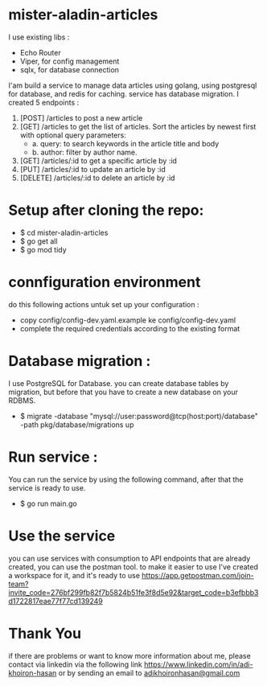 # mister-aladin-articles

I use existing libs :
 - Echo Router
 - Viper, for config management
 - sqlx, for database connection

I'am build a service to manage data articles using golang, using postgresql for database, and redis for caching. service has database migration.
I created 5 endpoints :
1. [POST] /articles to post a new article
2. [GET] /articles to get the list of articles. Sort the articles by newest first with optional query parameters:
    - a. query: to search keywords in the article title and body
    - b. author: filter by author name.
3. [GET] /articles/:id to get a specific article by :id
4. [PUT] /articles/:id to update an article by :id
5. [DELETE] /articles/:id to delete an article by :id

# Setup after cloning the repo:
- $ cd mister-aladin-articles
- $ go get all
- $ go mod tidy

# connfiguration environment
do this following actions untuk set up your configuration :
- copy config/config-dev.yaml.example ke config/config-dev.yaml
- complete the required credentials according to the existing format

# Database migration :
I use PostgreSQL for Database.
you can create database tables by migration, but before that you have to create a new database on your RDBMS.
- $ migrate -database "mysql://user:password@tcp(host:port)/database" -path pkg/database/migrations up

# Run service :
You can run the service by using the following command, after that the service is ready to use.
- $ go run main.go

# Use the service
you can use services with consumption to API endpoints that are already created, you can use the postman tool. to make it easier to use I've created a workspace for it, and it's ready to use
https://app.getpostman.com/join-team?invite_code=276bf299fb82f7b5824b51fe3f8d5e92&target_code=b3efbbb3d1722817eae77f77cd139249

# Thank You
if there are problems or want to know more information about me, please contact via linkedin via the following link https://www.linkedin.com/in/adi-khoiron-hasan or by sending an email to adikhoironhasan@gmail.com
